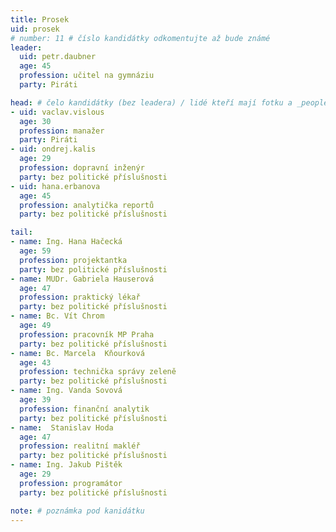 ```yaml
---
title: Prosek
uid: prosek
# number: 11 # číslo kandidátky odkomentujte až bude známé
leader:
  uid: petr.daubner
  age: 45
  profession: učitel na gymnáziu
  party: Piráti

head: # čelo kandidátky (bez leadera) / lidé kteří mají fotku a _people/jmeno.md
- uid: vaclav.vislous
  age: 30
  profession: manažer
  party: Piráti
- uid: ondrej.kalis
  age: 29
  profession: dopravní inženýr
  party: bez politické příslušnosti
- uid: hana.erbanova
  age: 45
  profession: analytička reportů
  party: bez politické příslušnosti

tail:
- name: Ing. Hana Hačecká
  age: 59
  profession: projektantka
  party: bez politické příslušnosti
- name: MUDr. Gabriela Hauserová
  age: 47
  profession: praktický lékař
  party: bez politické příslušnosti
- name: Bc. Vít Chrom
  age: 49
  profession: pracovník MP Praha
  party: bez politické příslušnosti
- name: Bc. Marcela  Kňourková
  age: 43
  profession: technička správy zeleně
  party: bez politické příslušnosti
- name: Ing. Vanda Sovová
  age: 39
  profession: finanční analytik
  party: bez politické příslušnosti
- name:  Stanislav Hoda
  age: 47
  profession: realitní makléř
  party: bez politické příslušnosti
- name: Ing. Jakub Pištěk
  age: 29
  profession: programátor
  party: bez politické příslušnosti

note: # poznámka pod kanidátku
---
```

